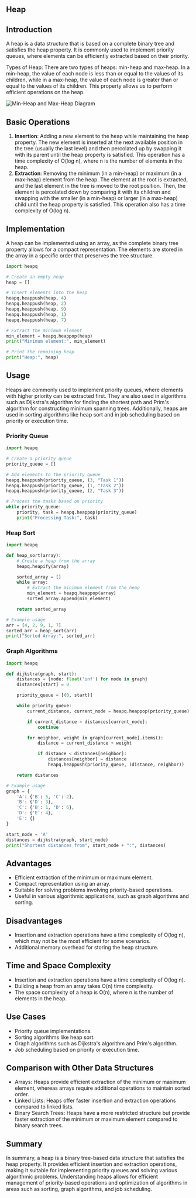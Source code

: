 ## Heap

## Introduction

A heap is a data structure that is based on a complete binary tree and satisfies the heap property. It is commonly used to implement priority queues, where elements can be efficiently extracted based on their priority.

Types of Heap:
There are two types of heaps: min-heap and max-heap. In a min-heap, the value of each node is less than or equal to the values of its children, while in a max-heap, the value of each node is greater than or equal to the values of its children. This property allows us to perform efficient operations on the heap.

![Min-Heap and Max-Heap Diagram](/min_heap.jpeg)

## Basic Operations

1. **Insertion**: Adding a new element to the heap while maintaining the heap property. The new element is inserted at the next available position in the tree (usually the last level) and then percolated up by swapping it with its parent until the heap property is satisfied. This operation has a time complexity of O(log n), where n is the number of elements in the heap.
2. **Extraction**: Removing the minimum (in a min-heap) or maximum (in a max-heap) element from the heap. The element at the root is extracted, and the last element in the tree is moved to the root position. Then, the element is percolated down by comparing it with its children and swapping with the smaller (in a min-heap) or larger (in a max-heap) child until the heap property is satisfied. This operation also has a time complexity of O(log n).

## Implementation

A heap can be implemented using an array, as the complete binary tree property allows for a compact representation. The elements are stored in the array in a specific order that preserves the tree structure.

```python
import heapq

# Create an empty heap
heap = []

# Insert elements into the heap
heapq.heappush(heap, 4)
heapq.heappush(heap, 2)
heapq.heappush(heap, 9)
heapq.heappush(heap, 1)
heapq.heappush(heap, 7)

# Extract the minimum element
min_element = heapq.heappop(heap)
print("Minimum element:", min_element)

# Print the remaining heap
print("Heap:", heap)
```

## Usage

Heaps are commonly used to implement priority queues, where elements with higher priority can be extracted first. They are also used in algorithms such as Dijkstra's algorithm for finding the shortest path and Prim's algorithm for constructing minimum spanning trees. Additionally, heaps are used in sorting algorithms like heap sort and in job scheduling based on priority or execution time.

### Priority Queue

```python
import heapq

# Create a priority queue
priority_queue = []

# Add elements to the priority queue
heapq.heappush(priority_queue, (3, "Task 1"))
heapq.heappush(priority_queue, (1, "Task 2"))
heapq.heappush(priority_queue, (2, "Task 3"))

# Process the tasks based on priority
while priority_queue:
    priority, task = heapq.heappop(priority_queue)
    print("Processing Task:", task)
```

### Heap Sort

```python
import heapq

def heap_sort(array):
    # Create a heap from the array
    heapq.heapify(array)

    sorted_array = []
    while array:
        # Extract the minimum element from the heap
        min_element = heapq.heappop(array)
        sorted_array.append(min_element)

    return sorted_array

# Example usage
arr = [4, 2, 9, 1, 7]
sorted_arr = heap_sort(arr)
print("Sorted Array:", sorted_arr)
```

### Graph Algorithms

```python
import heapq

def dijkstra(graph, start):
    distances = {node: float('inf') for node in graph}
    distances[start] = 0

    priority_queue = [(0, start)]

    while priority_queue:
        current_distance, current_node = heapq.heappop(priority_queue)

        if current_distance > distances[current_node]:
            continue

        for neighbor, weight in graph[current_node].items():
            distance = current_distance + weight

            if distance < distances[neighbor]:
                distances[neighbor] = distance
                heapq.heappush(priority_queue, (distance, neighbor))

    return distances

# Example usage
graph = {
    'A': {'B': 5, 'C': 2},
    'B': {'D': 3},
    'C': {'B': 1, 'D': 6},
    'D': {'E': 4},
    'E': {}
}

start_node = 'A'
distances = dijkstra(graph, start_node)
print("Shortest distances from", start_node + ":", distances)
```

## Advantages

- Efficient extraction of the minimum or maximum element.
- Compact representation using an array.
- Suitable for solving problems involving priority-based operations.
- Useful in various algorithmic applications, such as graph algorithms and sorting.

## Disadvantages

- Insertion and extraction operations have a time complexity of O(log n), which may not be the most efficient for some scenarios.
- Additional memory overhead for storing the heap structure.

## Time and Space Complexity

- Insertion and extraction operations have a time complexity of O(log n).
- Building a heap from an array takes O(n) time complexity.
- The space complexity of a heap is O(n), where n is the number of elements in the heap.

## Use Cases

- Priority queue implementations.
- Sorting algorithms like heap sort.
- Graph algorithms such as Dijkstra's algorithm and Prim's algorithm.
- Job scheduling based on priority or execution time.

## Comparison with Other Data Structures

- Arrays: Heaps provide efficient extraction of the minimum or maximum element, whereas arrays require additional operations to maintain sorted order.
- Linked Lists: Heaps offer faster insertion and extraction operations compared to linked lists.
- Binary Search Trees: Heaps have a more restricted structure but provide faster extraction of the minimum or maximum element compared to binary search trees.

## Summary

In summary, a heap is a binary tree-based data structure that satisfies the heap property. It provides efficient insertion and extraction operations, making it suitable for implementing priority queues and solving various algorithmic problems. Understanding heaps allows for efficient management of priority-based operations and optimization of algorithms in areas such as sorting, graph algorithms, and job scheduling.
